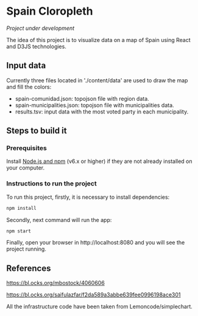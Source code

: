 # Spain Cloropleth

_Project under development_

The idea of this project is to visualize data on a map of Spain using React and D3JS technologies.

## Input data

Currently three files located in './content/data' are used to draw the map and fill the colors:

- spain-comunidad.json: topojson file with region data.
- spain-municipalities.json: topojson file with municipalities data.
- results.tsv: input data with the most voted party in each municipality.

## Steps to build it

### Prerequisites

Install [Node.js and npm](https://nodejs.org/en/) (v6.x or higher) if they are not already installed on your computer.

### Instructions to run the project

To run this project, firstly, it is necessary to install dependencies:

```bash
npm install
```

Secondly, next command will run the app:

```bash
npm start
```

Finally, open your browser in http://localhost:8080 and you will see the project running.

## References

https://bl.ocks.org/mbostock/4060606

https://bl.ocks.org/saifulazfar/f2da589a3abbe639fee0996198ace301


All the infrastructure code have been taken from Lemoncode/simplechart.


